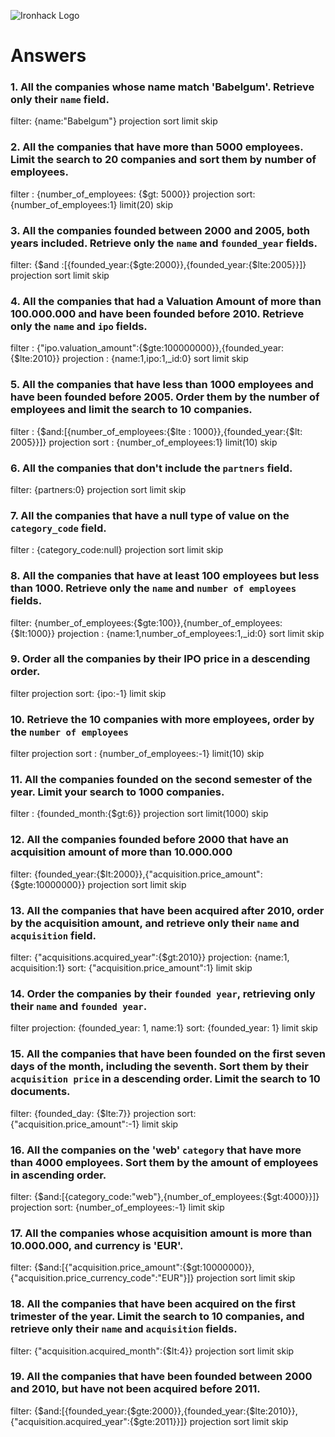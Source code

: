 ![Ironhack Logo](https://i.imgur.com/1QgrNNw.png)

# Answers

### 1. All the companies whose name match 'Babelgum'. Retrieve only their `name` field.

<!-- Your Code Goes Here -->

filter: {name:"Babelgum"}
projection
sort
limit
skip

### 2. All the companies that have more than 5000 employees. Limit the search to 20 companies and sort them by **number of employees**.

<!-- Your Code Goes Here -->

filter : {number_of_employees: {\$gt: 5000}}
projection
sort: {number_of_employees:1}
limit(20)
skip

### 3. All the companies founded between 2000 and 2005, both years included. Retrieve only the `name` and `founded_year` fields.

<!-- Your Code Goes Here -->

filter: {$and :[{founded_year:{$gte:2000}},{founded_year:{\$lte:2005}}]}
projection
sort
limit
skip

### 4. All the companies that had a Valuation Amount of more than 100.000.000 and have been founded before 2010. Retrieve only the `name` and `ipo` fields.

<!-- Your Code Goes Here -->

filter : {"ipo.valuation_amount":{$gte:100000000}},{founded_year:{$lte:2010}}
projection : {name:1,ipo:1,\_id:0}
sort
limit
skip

### 5. All the companies that have less than 1000 employees and have been founded before 2005. Order them by the number of employees and limit the search to 10 companies.

<!-- Your Code Goes Here -->

filter : {$and:[{number_of_employees:{$lte : 1000}},{founded_year:{\$lt: 2005}}]}
projection
sort : {number_of_employees:1}
limit(10)
skip

### 6. All the companies that don't include the `partners` field.

<!-- Your Code Goes Here -->

filter: {partners:0}
projection
sort
limit
skip

### 7. All the companies that have a null type of value on the `category_code` field.

<!-- Your Code Goes Here -->

filter : {category_code:null}
projection
sort
limit
skip

### 8. All the companies that have at least 100 employees but less than 1000. Retrieve only the `name` and `number of employees` fields.

<!-- Your Code Goes Here -->

filter: {number_of_employees:{$gte:100}},{number_of_employees:{$lt:1000}}
projection : {name:1,number_of_employees:1,\_id:0}
sort
limit
skip

### 9. Order all the companies by their IPO price in a descending order.

<!-- Your Code Goes Here -->

filter
projection
sort: {ipo:-1}
limit
skip

### 10. Retrieve the 10 companies with more employees, order by the `number of employees`

<!-- Your Code Goes Here -->

filter
projection
sort : {number_of_employees:-1}
limit(10)
skip

### 11. All the companies founded on the second semester of the year. Limit your search to 1000 companies.

<!-- Your Code Goes Here -->

filter : {founded_month:{\$gt:6}}
projection
sort
limit(1000)
skip

### 12. All the companies founded before 2000 that have an acquisition amount of more than 10.000.000

<!-- Your Code Goes Here -->

filter: {founded_year:{$lt:2000}},{"acquisition.price_amount":{$gte:10000000}}
projection
sort
limit
skip

### 13. All the companies that have been acquired after 2010, order by the acquisition amount, and retrieve only their `name` and `acquisition` field.

<!-- Your Code Goes Here -->

filter: {"acquisitions.acquired_year":{\$gt:2010}}
projection: {name:1, acquisition:1}
sort: {"acquisition.price_amount":1}
limit
skip

### 14. Order the companies by their `founded year`, retrieving only their `name` and `founded year`.

<!-- Your Code Goes Here -->

filter
projection: {founded_year: 1, name:1}
sort: {founded_year: 1}
limit
skip

### 15. All the companies that have been founded on the first seven days of the month, including the seventh. Sort them by their `acquisition price` in a descending order. Limit the search to 10 documents.

<!-- Your Code Goes Here -->

filter: {founded_day: {\$lte:7}}
projection
sort: {"acquisition.price_amount":-1}
limit
skip

### 16. All the companies on the 'web' `category` that have more than 4000 employees. Sort them by the amount of employees in ascending order.

<!-- Your Code Goes Here -->

filter: {$and:[{category_code:"web"},{number_of_employees:{$gt:4000}}]}
projection
sort: {number_of_employees:-1}
limit
skip

### 17. All the companies whose acquisition amount is more than 10.000.000, and currency is 'EUR'.

<!-- Your Code Goes Here -->

filter: {$and:[{"acquisition.price_amount":{$gt:10000000}},{"acquisition.price_currency_code":"EUR"}]}
projection
sort
limit
skip

### 18. All the companies that have been acquired on the first trimester of the year. Limit the search to 10 companies, and retrieve only their `name` and `acquisition` fields.

<!-- Your Code Goes Here -->

filter: {"acquisition.acquired_month":{\$lt:4}}
projection
sort
limit
skip

### 19. All the companies that have been founded between 2000 and 2010, but have not been acquired before 2011.

<!-- Your Code Goes Here -->
<!-- A finir -->

filter: {$and:[{founded_year:{$gte:2000}},{founded_year:{$lte:2010}},{"acquisition.acquired_year":{$gte:2011}}]}
projection
sort
limit
skip
